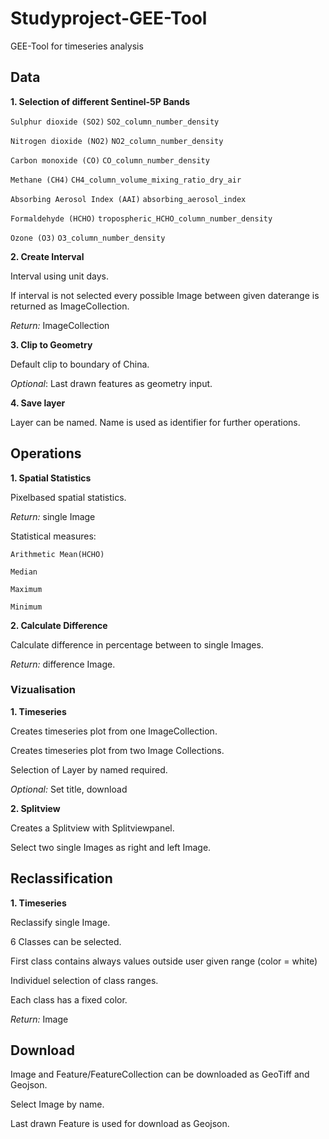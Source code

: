 # Studyproject-GEE-Tool
GEE-Tool for timeseries analysis


## Data

**1. Selection of different Sentinel-5P Bands**

<code>Sulphur dioxide (SO2)</code> <code>SO2_column_number_density</code>

<code>Nitrogen dioxide (NO2)</code> <code>NO2_column_number_density</code>

<code>Carbon monoxide (CO)</code> <code>CO_column_number_density</code>

<code>Methane (CH4)</code> <code>CH4_column_volume_mixing_ratio_dry_air</code>

<code>Absorbing Aerosol Index (AAI)</code> <code>absorbing_aerosol_index</code>

<code>Formaldehyde (HCHO)</code> <code>tropospheric_HCHO_column_number_density</code>

<code>Ozone (O3)</code> <code>O3_column_number_density</code>

**2. Create Interval**

Interval using unit days.

If interval is not selected every possible Image between given daterange is returned as ImageCollection.

*Return:* ImageCollection

**3. Clip to Geometry**

Default clip to boundary of China.

*Optional*: Last drawn features as geometry input.

**4. Save layer**

Layer can be named. Name is used as identifier for further operations.

## Operations

**1. Spatial Statistics**

Pixelbased spatial statistics.

*Return:* single Image

Statistical measures:

<code>Arithmetic Mean(HCHO)</code> 

<code>Median</code> 

<code>Maximum</code> 

<code>Minimum</code>

**2. Calculate Difference**

Calculate difference in percentage between to single Images.

*Return:* difference Image.

### Vizualisation

**1. Timeseries**

Creates timeseries plot from one ImageCollection.

Creates timeseries plot from two Image Collections.

Selection of Layer by named required.

*Optional:* Set title, download

**2. Splitview**

Creates a Splitview with Splitviewpanel.

Select two single Images as right and left Image.

## Reclassification

**1. Timeseries**

Reclassify single Image.

6 Classes can be selected.

First class contains always values outside user given range (color = white)

Individuel selection of class ranges.

Each class has a fixed color.

*Return:* Image


## Download

Image and Feature/FeatureCollection can be downloaded as GeoTiff and Geojson.

Select Image by name.

Last drawn Feature is used for download as Geojson.
